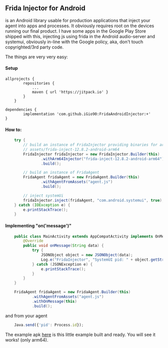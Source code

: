 ## Frida Injector for Android

is an Android library usable for production applications that inject your agent into apps and processes.
It obviously requires root on the devices running our final product.
I have some apps in the Google Play Store shipped with this, injecting js using frida in the Android audio-server and systemui,
obviously in-line with the Google policy, aka, don't touch copyrighted/3rd party code.

The things are very very easy:

#### Setup

```
allprojects {
		repositories {
			...
			maven { url 'https://jitpack.io' }
		}
	}
```

```
dependencies {
        implementation 'com.github.iGio90:FridaAndroidInjector:+'
}
```

#### How to:

```java
    try {
        // build an instance of FridaInjector providing binaries for arm/arm64/x86/x86_64 as needed
        // assets/frida-inject-12.8.2-android-arm64
        FridaInjector fridaInjector = new FridaInjector.Builder(this)
                .withArm64Injector("frida-inject-12.8.2-android-arm64")
                .build();

        // build an instance of FridaAgent
        FridaAgent fridaAgent = new FridaAgent.Builder(this)
                .withAgentFromAssets("agent.js")
                .build();

        // inject systemUi
        fridaInjector.inject(fridaAgent, "com.android.systemui", true);
    } catch (IOException e) {
        e.printStackTrace();
    }
````

#### Implementing "on('message')"

```java
    public class MainActivity extends AppCompatActivity implements OnMessage {
        @Override
        public void onMessage(String data) {
            try {
                JSONObject object = new JSONObject(data);
                Log.e("FridaInjector", "SystemUI pid: " + object.getString("pid"));
            } catch (JSONException e) {
                e.printStackTrace();
            }
        }
    }
```

```java
    FridaAgent fridaAgent = new FridaAgent.Builder(this)
            .withAgentFromAssets("agent.js")
            .withOnMessage(this)
            .build();
```

and from your agent

```javascript
    Java.send({'pid': Process.id});
```

The example apk [here](https://github.com/igio90/FridaAndroidInjector/tree/master/example.apk) is this little example built and ready. You will see it works! (only arm64).